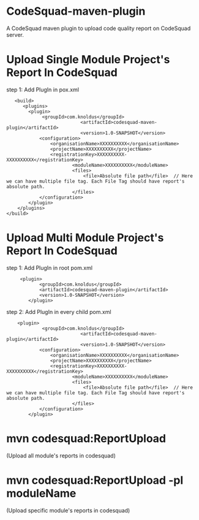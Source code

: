 # CodeSquad-maven-plugin
A CodeSquad maven plugin to upload code quality report on CodeSquad server.

# Upload Single Module Project's Report In CodeSquad 

step 1: Add PlugIn in pox.xml
          
       <build>
          <plugins>
            <plugin>
                 <groupId>com.knoldus</groupId>
                               <artifactId>codesquad-maven-plugin</artifactId>
                               <version>1.0-SNAPSHOT</version>                              
                <configuration>
                    <organisationName>XXXXXXXXXX</organisationName>
                    <projectName>XXXXXXXXXX</projectName>
                    <registrationKey>XXXXXXXXXX-XXXXXXXXXX</registrationKey>
                            <moduleName>XXXXXXXXXX</moduleName>
                            <files>
                                <file>Absolute file path</file>  // Here we can have multiple file tag. Each File Tag should have report's absolute path. 
                            </files>                 
                </configuration>
            </plugin>
        </plugins>
    </build>
    

# Upload Multi Module Project's Report In CodeSquad 

step 1: Add PlugIn in root pom.xml
         
         <plugin> 
                <groupId>com.knoldus</groupId>
                <artifactId>codesquad-maven-plugin</artifactId>
                <version>1.0-SNAPSHOT</version>
            </plugin>
            
            
 step 2: Add PlugIn in every child pom.xml
 
        <plugin>         
                 <groupId>com.knoldus</groupId>
                               <artifactId>codesquad-maven-plugin</artifactId>
                               <version>1.0-SNAPSHOT</version>                              
                <configuration>
                    <organisationName>XXXXXXXXXX</organisationName>
                    <projectName>XXXXXXXXXX</projectName>
                    <registrationKey>XXXXXXXXXX-XXXXXXXXXX</registrationKey>
                            <moduleName>XXXXXXXXXX</moduleName>
                            <files>
                                <file>Absolute file path</file>  // Here we can have multiple file tag. Each File Tag should have report's absolute path. 
                            </files>                 
                </configuration>
            </plugin>



# mvn codesquad:ReportUpload
(Upload all module's reports in codesquad)
# mvn codesquad:ReportUpload -pl moduleName
(Upload specific module's reports in codesquad)
